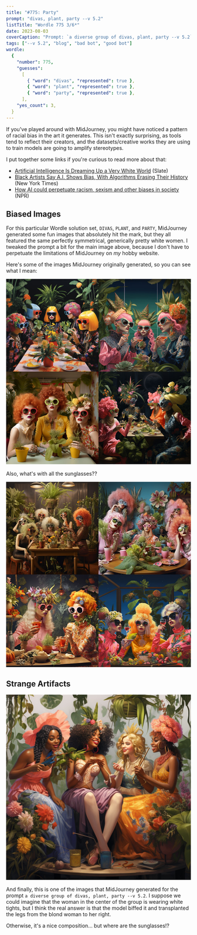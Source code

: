 ```yaml
---
title: "#775: Party"
prompt: "divas, plant, party --v 5.2"
listTitle: "Wordle 775 3/6*"
date: 2023-08-03
coverCaption: "Prompt: `a diverse group of divas, plant, party --v 5.2`"
tags: ["--v 5.2", "blog", "bad bot", "good bot"]
wordle:
  {
    "number": 775,
    "guesses":
      [
        { "word": "divas", "represented": true },
        { "word": "plant", "represented": true },
        { "word": "party", "represented": true },
      ],
    "yes_count": 3,
  }
---
```


If you've played around with MidJourney, you might have noticed a pattern of racial bias in the art it generates. This isn't exactly surprising, as tools tend to reflect their creators, and the datasets/creative works they are using to train models are going to amplify stereotypes.

I put together some links if you're curious to read more about that:

- [Artificial Intelligence Is Dreaming Up a Very White World](https://slate.com/technology/2023/02/dalle2-stable-diffusion-ai-art-race-bias.html) (Slate)
- [Black Artists Say A.I. Shows Bias, With Algorithms Erasing Their History](https://www.nytimes.com/2023/07/04/arts/design/black-artists-bias-ai.html) (New York Times)
- [How AI could perpetuate racism, sexism and other biases in society](https://www.npr.org/2023/07/19/1188739764/how-ai-could-perpetuate-racism-sexism-and-other-biases-in-society) (NPR)

## Biased Images

For this particular Wordle solution set, `DIVAS`, `PLANT`, and `PARTY`, MidJourney generated some fun images that absolutely hit the mark, but they all featured the same perfectly symmetrical, generically pretty white women. I tweaked the prompt a bit for the main image above, because I don't have to perpetuate the limitations of MidJourney on _my_ hobby website.

Here's some of the images MidJourney originally generated, so you can see what I mean:

![Four MidJourney generated images of pretty white divas in sunglasses, surrounded by plants.](775-4-up-1.jpg "Prompt: `divas, plant, party --v 5.2`")

Also, what's with all the sunglasses??

![Four MidJourney generated images of pretty white divas in sunglasses, surrounded by plants.](775-4-up-2.jpg "Prompt: `divas, plant, party --v 5.2`")

## Strange Artifacts

![A MidJourney generated image of a group of women having fun, sitting in a room full of plants.](775-1-up.jpg "Prompt: `a diverse group of divas, plant, party --v 5.2`")

And finally, this is one of the images that MidJourney generated for the prompt `a diverse group of divas, plant, party --v 5.2`. I suppose we could imagine that the woman in the center of the group is wearing white tights, but I think the real answer is that the model biffed it and transplanted the legs from the blond woman to her right.

Otherwise, it's a nice composition... but where are the sunglasses!?
